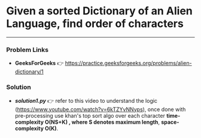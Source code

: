 # Given a sorted Dictionary of an Alien Language, find order of characters

---

### Problem Links
- **__GeeksForGeeks__** :point_right: https://practice.geeksforgeeks.org/problems/alien-dictionary/1

### Solution
- **_solution1.py_** :point_right: refer to this video to understand the logic (https://www.youtube.com/watch?v=6kTZYvNNyps), once done with pre-processing use khan's top sort algo over each character **time-complexity O(NS+K) , where S denotes maximum length**, **space-complexity O(K)**.
